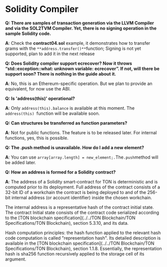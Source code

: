 # Solidity Compiler

**Q: There are samples of transaction generation via the LLVM Compiler and via the SOL2TVM Compiler. Yet, there is no signing operation in the sample Solidity code.**

**A**: Check the **contract04.sol** example, it demonstrates how to transfer grams with the `**address.transfer()**`function; Signing is not yet supported, plan to add it in the next release

**Q: Does Solidity compiler support ecrecover? Now it throws “std::exception::what: unknown variable: ecrecover”. If not, will there be support soon? There is nothing in the guide about it.**

**A**: No, this is an Ethereum-specific operation. But we plan to provide an equivalent, for now use the ABI.

**Q: Is 'address(this)' operational?**

**A**: Only `address(this).balance` is available at this moment. The `address(this) `function will be available soon.

**Q: Can structures be transferred as function parameters?**

**A**: Not for public functions. The feature is to be released later. For internal functions, yes, this is possible.

**Q: The .push method is unavailable. How do I add a new element?**

**A**: You can use `array[array.length] = new_element;.`The`.push`method will be added later.

**Q: How an address is formed for a Solidity contract?**

**A**: The address of a Solidity smart-contract for TON is deterministic and is computed prior to its deployment. Full address of the contract consists of a 32-bit ID of a workchain the contract is being deployed to and of the 256-bit internal address (or account identifier) inside the chosen workchain.

The internal address is a representative hash of the contract initial state. The contract Initial state consists of the contract code serialized according to the [TON blockchain specification](../../TON Blockchain/TON Specifications/TON Blockchain), section 5.3.10, and its data.

Hash computation principles: the hash function applied to the relevant hash code computation is called "representation hash". Its detailed description is available in the [TON blockchain specification](../../TON Blockchain/TON Specifications/TON Blockchain), section 1.1.8. Essentially, the representation hash is sha256 function recursively applied to the storage cell of its argument.
